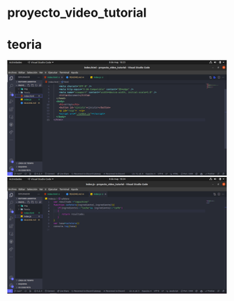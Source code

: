 # proyecto_video_tutorial
# teoria
![index](/img/index.png "index")
![index.js](/img/js.png "index.js")